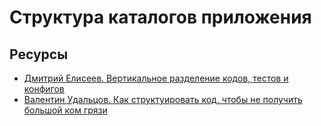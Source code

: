 # Структура каталогов приложения

## Ресурсы

* [Дмитрий Елисеев. Вертикальное разделение кодов, тестов и конфигов](https://www.youtube.com/watch?v=EvVSxVzFEUg&t=368s)
* [Валентин Удальцов. Как структуировать код, чтобы не получить большой ком грязи](https://youtu.be/2iPNz3p5Xiw?t=3877)
